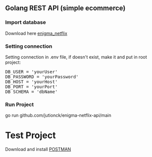 ## Golang REST API (simple ecommerce)

### Import database
Download here <a href="https://github.com/jutionck/enigma-netflix-api/blob/master/enigma_netflix.sql" target="_blank">enigma_netflix</a>

### Setting connection
Setting connection in .env file, if doesn't exist, make it and put in root project:
<pre>DB_USER = 'yourUser'
DB_PASSWORD = 'yourPassword'
DB_HOST = 'yourHost'
DB_PORT = 'yourPort'
DB_SCHEMA = 'dbName' </pre>

### Run Project
go run github.com/jutionck/enigma-netflix-api/main

# Test Project
Download and install <a href="https://www.postman.com/downloads" target="_blank">POSTMAN</a>